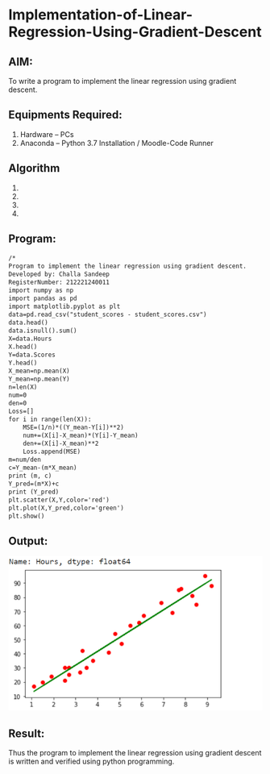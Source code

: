 # Implementation-of-Linear-Regression-Using-Gradient-Descent

## AIM:
To write a program to implement the linear regression using gradient descent.

## Equipments Required:
1. Hardware – PCs
2. Anaconda – Python 3.7 Installation / Moodle-Code Runner

## Algorithm
1. 
2. 
3. 
4. 

## Program:
```
/*
Program to implement the linear regression using gradient descent.
Developed by: Challa Sandeep
RegisterNumber: 212221240011  
import numpy as np
import pandas as pd
import matplotlib.pyplot as plt
data=pd.read_csv("student_scores - student_scores.csv")
data.head()
data.isnull().sum()
X=data.Hours
X.head()
Y=data.Scores
Y.head()
X_mean=np.mean(X)
Y_mean=np.mean(Y)
n=len(X)
num=0
den=0
Loss=[]
for i in range(len(X)):
    MSE=(1/n)*((Y_mean-Y[i])**2)
    num+=(X[i]-X_mean)*(Y[i]-Y_mean)
    den+=(X[i]-X_mean)**2
    Loss.append(MSE)
m=num/den
c=Y_mean-(m*X_mean)
print (m, c)
Y_pred=(m*X)+c
print (Y_pred)
plt.scatter(X,Y,color='red')
plt.plot(X,Y_pred,color='green')
plt.show()
```


## Output:
![github](sandy.png)

## Result:
Thus the program to implement the linear regression using gradient descent is written and verified using python programming.
